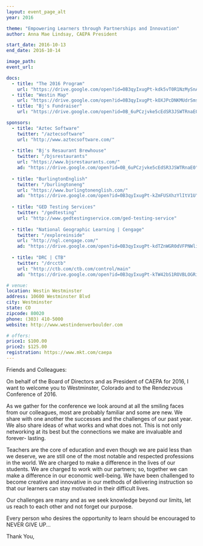 ```yaml
---
layout: event_page_alt
year: 2016

theme: "Empowering Learners through Partnerships and Innovation"
author: Anna Mae Lindsay, CAEPA President

start_date: 2016-10-13
end_date: 2016-10-14

image_path: 
event_url: 

docs:
  - title: "The 2016 Program"
    url: "https://drive.google.com/open?id=0B3qyIxugPt-kdk5vT0R1NzMySnAzeHI5M25MNmprWnNPakQ4"
  - title: "Westin Map"
    url: "https://drive.google.com/open?id=0B3qyIxugPt-kOXJPcDNKMUdrSms"
  - title: "Bj's Fundraiser"
    url: "https://drive.google.com/open?id=0B_6uPCzjvke5cEdSR3JSWTRnaE0"

sponsors:
  - title: "Aztec Software"
    twitter: "/aztecsoftware"
    url: "http://www.aztecsoftware.com/"
    
  - title: "Bj's Resaurant Brewhouse"
    twitter: "/bjsrestaurants"
    url: "https://www.bjsrestaurants.com/"
    ad: "https://drive.google.com/open?id=0B_6uPCzjvke5cEdSR3JSWTRnaE0"
    
  - title: "BurlingtonEnglish"
    twitter: "/burlingtoneng"
    url: "https://www.burlingtonenglish.com/"
    ad: "https://drive.google.com/open?id=0B3qyIxugPt-kZmFUSXhzYlItV1U"
    
  - title: "GED Testing Services"
    twitter: "/gedtesting"
    url: "http://www.gedtestingservice.com/ged-testing-service"
    
  - title: "National Geographic Learning | Cengage"
    twitter: "/exploreinside"
    url: "http://ngl.cengage.com/"
    ad: "https://drive.google.com/open?id=0B3qyIxugPt-kdTZnWGR0dVFPNWliaTBIcUlxWk94OVBhX3FN"
    
  - title: "DRC | CTB"
    twitter: "/drcctb"
    url: "http://ctb.com/ctb.com/control/main"
    ad: "https://drive.google.com/open?id=0B3qyIxugPt-kTW42bS1ROVBLOGRiMU5Ka3B2dzRJX241TFkw"

# venue:
location: Westin Westminster
address: 10600 Westminster Blvd
city: Westminster
state: CO
zipcode: 80020
phone: (303) 410-5000
website: http://www.westindenverboulder.com

# offers:
price1: $100.00
price2: $125.00
registration: https://www.mkt.com/caepa
---
```

Friends and Colleagues:

On behalf of the Board of Directors and as President of CAEPA for 2016, I want to welcome you to Westminster, Colorado and to the Rendezvous Conference of 2016. 

As we gather for the conference we look around at all the smiling faces from our colleagues, most are probably familiar and some are new. We share with one another the successes and the challenges of our past year. We also share ideas of what works and what does not. This is not only networking at its best but the connections we make are invaluable and forever- lasting. 

Teachers are the core of education and even though we are paid less than we deserve, we are still one of the most notable and respected professions in the world. We are charged to make a difference in the lives of our students. We are charged to work with our partners; so, together we can make a difference in our economic well-being. We have been challenged to become creative and innovative in our methods of delivering instruction so that our learners can stay motivated in their difficult lives. 

Our challenges are many and as we seek knowledge beyond our limits, let us reach to each other and not forget our purpose. 

Every person who desires the opportunity to learn should be encouraged to NEVER GIVE UP... 

Thank You,